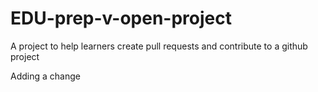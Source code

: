 # EDU-prep-v-open-project
A project to help learners create pull requests and contribute to a github project

Adding a change

